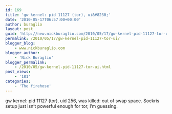 ```yaml
---
id: 169
title: 'gw kernel: pid 11127 (tor), ui&#8230;'
date: '2010-05-17T06:57:00+00:00'
author: buraglio
layout: post
guid: 'http://new.nickburaglio.com/2010/05/17/gw-kernel-pid-11127-tor-ui/'
permalink: /2010/05/17/gw-kernel-pid-11127-tor-ui/
blogger_blog:
    - www.nickburaglio.com
blogger_author:
    - 'Nick Buraglio'
blogger_permalink:
    - /2010/05/gw-kernel-pid-11127-tor-ui.html
post_views:
    - '181'
categories:
    - 'The firehose'
---
```


gw kernel: pid 11127 (tor), uid 256, was killed: out of swap space. Soekris setup just isn’t powerful enough for tor, I’m guessing.